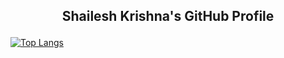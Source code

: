 ## <p style="text-align: center;">Shailesh Krishna's GitHub Profile</p>   

<!-- [![GitHub Stats](https://github-readme-stats.vercel.app/api?username=krishns18&show_icons=true&line_height=21&show_icons=true&theme=vue)](https://github.com/anuraghazra/github-readme-stats) -->
[![Top Langs](https://github-readme-stats.vercel.app/api/top-langs/?username=krishns18&show_icons=true&layout=compact&theme=vue)](https://github.com/anuraghazra/github-readme-stats)

